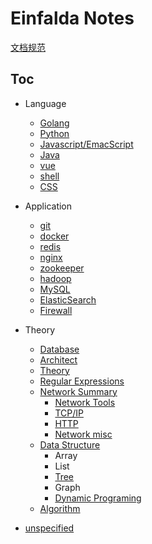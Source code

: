 # Einfalda Notes
  [文档规范](zet-010221164751-73.md)

## Toc
* Language
	* [Golang](zet-310121131409-66.md)
	* [Python](zet-310121135923-71.md)
	* [Javascript/EmacScript](zet-010221201023-75.md)
	* [Java](zet-010221201057-75.md)
	* [vue](zet-310121190616-70.md)
	* [shell](zet-310121190714-70.md)
	* [CSS](210202-1732.md)

* Application
	* [git](zet-310121123614-65.md)
	* [docker](zet-280121172134-66.md)
	* [redis](zet-310121121417-65.md)
	* [nginx](zet-310121122541-65.md)
	* [zookeeper](zet-310121123430-65.md)
	* [hadoop](zet-310121140733-71.md)
	* [MySQL](zet-310121140846-71.md)
	* [ElasticSearch](210203-1047.md)
	* [Firewall](210220-1050.md)

* Theory
	* [Database](210203-2311.md)
	* [Architect](210203-1756.md)
	* [Theory](210202-1736.md)
	* [Regular Expressions](210220-1427.md)
	* [Network Summary](210203-1417.md)
		* [Network Tools](210202-1726.md)
		* [TCP/IP](zet-010221162407-73.md)
		* [HTTP](zet-020221161959-75.md)
		* [Network misc](210311-1720.md)
	* [Data Structure](210312-1740.md)
		* Array
		* List
		* [Tree](210203-2259.md)
		* Graph
		* [Dynamic Programing](210328-1738.md)
	* [Algorithm](210203-2257.md)
* [unspecified](210202-1737.md)
